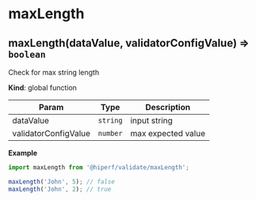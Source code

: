 # maxLength
<a name="maxLength"></a>

## maxLength(dataValue, validatorConfigValue) ⇒ <code>boolean</code>
Check for max string length

**Kind**: global function  

| Param | Type | Description |
| --- | --- | --- |
| dataValue | <code>string</code> | input string |
| validatorConfigValue | <code>number</code> | max expected value |

**Example**  
```js
import maxLength from '@hiperf/validate/maxLength';

maxLength('John', 5); // false
maxLength('John', 2); // true
```
